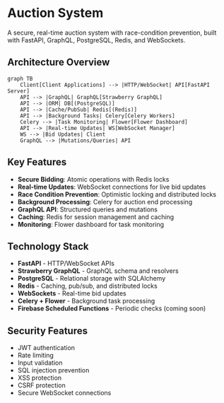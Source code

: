 # Auction System

A secure, real-time auction system with race-condition prevention, built with FastAPI, GraphQL, PostgreSQL, Redis, and WebSockets.

## Architecture Overview

```mermaid
graph TB
    Client[Client Applications] --> |HTTP/WebSocket| API[FastAPI Server]
    API --> |GraphQL| GraphQL[Strawberry GraphQL]
    API --> |ORM| DB[(PostgreSQL)]
    API --> |Cache/PubSub| Redis[(Redis)]
    API --> |Background Tasks| Celery[Celery Workers]
    Celery --> |Task Monitoring| Flower[Flower Dashboard]
    API --> |Real-time Updates| WS[WebSocket Manager]
    WS --> |Bid Updates| Client
    GraphQL --> |Mutations/Queries| API
```

## Key Features

- **Secure Bidding**: Atomic operations with Redis locks
- **Real-time Updates**: WebSocket connections for live bid updates
- **Race Condition Prevention**: Optimistic locking and distributed locks
- **Background Processing**: Celery for auction end processing
- **GraphQL API**: Structured queries and mutations
- **Caching**: Redis for session management and caching
- **Monitoring**: Flower dashboard for task monitoring

## Technology Stack

- **FastAPI** - HTTP/WebSocket APIs
- **Strawberry GraphQL** - GraphQL schema and resolvers
- **PostgreSQL** - Relational storage with SQLAlchemy
- **Redis** - Caching, pub/sub, and distributed locks
- **WebSockets** - Real-time bid updates
- **Celery + Flower** - Background task processing
- **Firebase Scheduled Functions** - Periodic checks (coming soon)

## Security Features

- JWT authentication
- Rate limiting
- Input validation
- SQL injection prevention
- XSS protection
- CSRF protection
- Secure WebSocket connections
